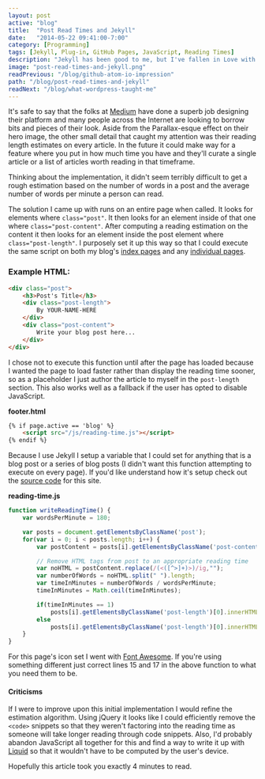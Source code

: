 ```yaml
---
layout: post
active: "blog"
title:  "Post Read Times and Jekyll"
date:   "2014-05-22 09:41:00-7:00"
category: [Programming]
tags: [Jekyll, Plug-in, GitHub Pages, JavaScript, Reading Times]
description: "Jekyll has been good to me, but I've fallen in Love with Medium's \"x min read\" metric and wanted it for my own site."
image: "post-read-times-and-jekyll.png"
readPrevious: "/blog/github-atom-io-impression"
path: "/blog/post-read-times-and-jekyll"
readNext: "/blog/what-wordpress-taught-me"
---
```


It's safe to say that the folks at [Medium](https://medium.com) have done a superb job designing their platform and many people across the Internet are looking to borrow bits and pieces of their look. Aside from the Parallax-esque effect on their hero image, the other small detail that caught my attention was their reading length estimates on every article. In the future it could make way for a feature where you put in how much time you have and they'll curate a single article or a list of articles worth reading in that timeframe.

Thinking about the implementation, it didn't seem terribly difficult to get a rough estimation based on the number of words in a post and the average number of words per minute a person can read.

The solution I came up with runs on an entire page when called. It looks for elements where `class="post"`. It then looks for an element inside of that one where `class="post-content"`. After computing a reading estimation on the content it then looks for an element inside the post element where `class="post-length"`. I purposely set it up this way so that I could execute the same script on both my blog's [index pages](../../blog/index.html) and any [individual pages](../../blog/post-read-times-and-jekyll/).

### Example HTML:
``` html
<div class="post">
    <h3>Post's Title</h3>
    <div class="post-length">
        By YOUR-NAME-HERE
    </div>
    <div class="post-content">
        Write your blog post here...
    </div>
</div>
```

I chose not to execute this function until after the page has loaded because I wanted the page to load faster rather than display the reading time sooner, so as a placeholder I just author the article to myself in the `post-length` section. This also works well as a fallback if the user has opted to disable JavaScript.

**footer.html**
``` html
{% if page.active == 'blog' %}
    <script src="/js/reading-time.js"></script>
{% endif %}
```

Because I use Jekyll I setup a variable that I could set for anything that is a blog post or a series of blog posts (I didn't want this function attempting to execute on every page). If you'd like understand how it's setup check out the [source code](https://github.com/michaeljdeeb/michaeljdeeb.github.io) for this site.

**reading-time.js**
``` js
function writeReadingTime() {
    var wordsPerMinute = 180;

    var posts = document.getElementsByClassName('post');
    for(var i = 0; i < posts.length; i++) {
        var postContent = posts[i].getElementsByClassName('post-content')[0].innerHTML;

        // Remove HTML tags from post to an appropriate reading time
        var noHTML = postContent.replace(/(<([^>]+)>)/ig,"");
        var numberOfWords = noHTML.split(" ").length;
        var timeInMinutes = numberOfWords / wordsPerMinute;
        timeInMinutes = Math.ceil(timeInMinutes);

        if(timeInMinutes == 1)
            posts[i].getElementsByClassName('post-length')[0].innerHTML = '<i class="fa fa-clock-o"></i> 1 minute in length';
        else
            posts[i].getElementsByClassName('post-length')[0].innerHTML = '<i class="fa fa-clock-o"></i> ' + timeInMinutes + ' minutes in length';
    }
}
```

For this page's icon set I went with [Font Awesome](http://fortawesome.github.io/Font-Awesome/). If you're using something different just correct lines 15 and 17 in the above function to what you need them to be.

#### Criticisms
If I were to improve upon this initial implementation I would refine the estimation algorithm. Using jQuery it looks like I could efficiently remove the `<code>` snippets so that they weren't factoring into the reading time as someone will take longer reading through code snippets. Also, I'd probably abandon JavaScript all together for this and find a way to write it up with [Liquid](http://docs.shopify.com/themes/liquid-basics) so that it wouldn't have to be computed by the user's device.

Hopefully this article took you exactly 4 minutes to read.
